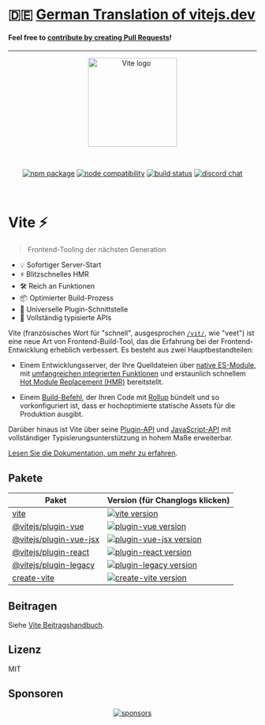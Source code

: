 # 🇩🇪 [German Translation of vitejs.dev](https://vite-docs-de.netlify.app/)

#### Feel free to [contribute by creating Pull Requests](https://github.com/rojadesign/vite-docs-de/pulls)!

---

<p align="center">
  <a href="https://vitejs.dev" target="_blank" rel="noopener noreferrer">
    <img width="180" src="https://vitejs.dev/logo.svg" alt="Vite logo">
  </a>
</p>
<br/>
<p align="center">
  <a href="https://npmjs.com/package/vite"><img src="https://img.shields.io/npm/v/vite.svg" alt="npm package"></a>
  <a href="https://nodejs.org/en/about/releases/"><img src="https://img.shields.io/node/v/vite.svg" alt="node compatibility"></a>
  <a href="https://github.com/vitejs/vite/actions/workflows/ci.yml"><img src="https://github.com/vitejs/vite/actions/workflows/ci.yml/badge.svg?branch=main" alt="build status"></a>
  <a href="https://chat.vitejs.dev"><img src="https://img.shields.io/badge/chat-discord-blue?style=flat&logo=discord" alt="discord chat"></a>
</p>
<br/>

# Vite ⚡

> Frontend-Tooling der nächsten Generation

- 💡 Sofortiger Server-Start
- ⚡️ Blitzschnelles HMR
- 🛠️ Reich an Funktionen
- 📦 Optimierter Build-Prozess
- 🔩 Universelle Plugin-Schnittstelle
- 🔑 Vollständig typisierte APIs

Vite (französisches Wort für "schnell", ausgesprochen [`/vit/`](https://cdn.jsdelivr.net/gh/vitejs/vite@main/docs/public/vite.mp3), wie "veet") ist eine neue Art von Frontend-Build-Tool, das die Erfahrung bei der Frontend-Entwicklung erheblich verbessert. Es besteht aus zwei Hauptbestandteilen:

- Einem Entwicklungsserver, der Ihre Quelldateien über [native ES-Module](https://developer.mozilla.org/en-US/docs/Web/JavaScript/Guide/Modules), mit [umfangreichen integrierten Funktionen](https://vitejs.dev/guide/features.html) und erstaunlich schnellem [Hot Module Replacement (HMR)](https://vitejs.dev/guide/features.html#hot-module-replacement) bereitstellt.

- Einem [Build-Befehl](https://vitejs.dev/guide/build.html), der Ihren Code mit [Rollup](https://rollupjs.org) bündelt und so vorkonfiguriert ist, dass er hochoptimierte statische Assets für die Produktion ausgibt.

Darüber hinaus ist Vite über seine [Plugin-API](https://vitejs.dev/guide/api-plugin.html) und [JavaScript-API](https://vitejs.dev/guide/api-javascript.html) mit vollständiger Typisierungsunterstützung in hohem Maße erweiterbar.

[Lesen Sie die Dokumentation, um mehr zu erfahren](https://vitejs.dev).

## Pakete

| Paket                                             | Version (für Changlogs klicken)                                                                                                      |
| ------------------------------------------------- | :----------------------------------------------------------------------------------------------------------------------------------- |
| [vite](packages/vite)                             | [![vite version](https://img.shields.io/npm/v/vite.svg?label=%20)](packages/vite/CHANGELOG.md)                                       |
| [@vitejs/plugin-vue](packages/plugin-vue)         | [![plugin-vue version](https://img.shields.io/npm/v/@vitejs/plugin-vue.svg?label=%20)](packages/plugin-vue/CHANGELOG.md)             |
| [@vitejs/plugin-vue-jsx](packages/plugin-vue-jsx) | [![plugin-vue-jsx version](https://img.shields.io/npm/v/@vitejs/plugin-vue-jsx.svg?label=%20)](packages/plugin-vue-jsx/CHANGELOG.md) |
| [@vitejs/plugin-react](packages/plugin-react)     | [![plugin-react version](https://img.shields.io/npm/v/@vitejs/plugin-react.svg?label=%20)](packages/plugin-react/CHANGELOG.md)       |
| [@vitejs/plugin-legacy](packages/plugin-legacy)   | [![plugin-legacy version](https://img.shields.io/npm/v/@vitejs/plugin-legacy.svg?label=%20)](packages/plugin-legacy/CHANGELOG.md)    |
| [create-vite](packages/create-vite)               | [![create-vite version](https://img.shields.io/npm/v/create-vite.svg?label=%20)](packages/create-vite/CHANGELOG.md)                  |

## Beitragen

Siehe [Vite Beitragshandbuch](https://github.com/vitejs/vite/blob/main/CONTRIBUTING.md).

## Lizenz

MIT

## Sponsoren

<p align="center">
  <a target="_blank" href="https://github.com/sponsors/yyx990803">
    <img alt="sponsors" src="https://sponsors.vuejs.org/vite.svg">
  </a>
</p>
